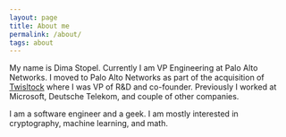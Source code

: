 ```yaml
---
layout: page
title: About me
permalink: /about/
tags: about
---
```


My name is Dima Stopel. Currently I am VP Engineering at Palo Alto Networks. I moved to Palo Alto Networks as part of the acquisition of [Twisltock](https://www.twistlock.com) where I was VP of R&D and co-founder. Previously I worked at Microsoft, Deutsche Telekom, and couple of other companies. 

I am a software engineer and a geek. I am mostly interested in cryptography, machine learning, and math. 

